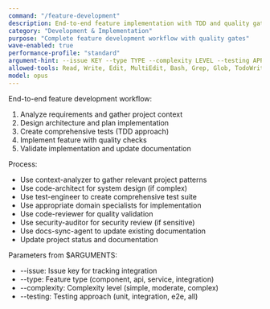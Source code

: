 ```yaml
---
command: "/feature-development"
description: End-to-end feature implementation with TDD and quality gates
category: "Development & Implementation"
purpose: "Complete feature development workflow with quality gates"
wave-enabled: true
performance-profile: "standard"
argument-hint: --issue KEY --type TYPE --complexity LEVEL --testing APPROACH
allowed-tools: Read, Write, Edit, MultiEdit, Bash, Grep, Glob, TodoWrite, Task
model: opus
---
```


End-to-end feature development workflow:
1. Analyze requirements and gather project context
2. Design architecture and plan implementation
3. Create comprehensive tests (TDD approach)
4. Implement feature with quality checks
5. Validate implementation and update documentation

Process:
- Use context-analyzer to gather relevant project patterns
- Use code-architect for system design (if complex)
- Use test-engineer to create comprehensive test suite
- Use appropriate domain specialists for implementation
- Use code-reviewer for quality validation
- Use security-auditor for security review (if sensitive)
- Use docs-sync-agent to update existing documentation
- Update project status and documentation

Parameters from $ARGUMENTS:
- --issue: Issue key for tracking integration
- --type: Feature type (component, api, service, integration)
- --complexity: Complexity level (simple, moderate, complex)
- --testing: Testing approach (unit, integration, e2e, all)
